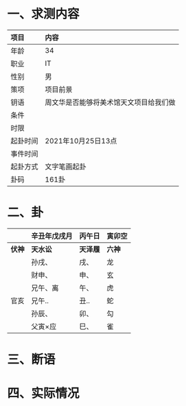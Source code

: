 # 一、求测内容
|项目|内容|
|:-|:-|
|年龄|34|
|职业|IT|
|性别|男|
|策项|项目前景|
|钥语|周文华是否能够将美术馆天文项目给我们做|
|条件||
|时限||
|起卦时间|2021年10月25日13点|
|事件时间||
|起卦方式|文字笔画起卦|
|卦码|161卦|

# 二、卦
||辛丑年戊戌月|丙午日|寅卯空|
|:-|:-|:-|:-|
|**伏神**|**天水讼**|**天泽履**|**六神**|
||孙戌、|戌、|龙|
||财申、|申、|玄|
||兄午、离|午、|虎|
|官亥|兄午..|丑..|蛇|
||孙辰、|卯、|勾|
||父寅×应|巳、|雀|


# 三、断语

# 四、实际情况